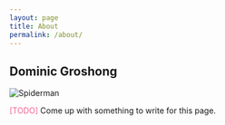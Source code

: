 ```yaml
---
layout: page
title: About
permalink: /about/
---
```


Dominic Groshong
-----

![Spiderman](https://i0.kym-cdn.com/entries/icons/mobile/000/023/397/C-658VsXoAo3ovC.jpg)

<span style="color: #F06291;">[TODO]</span> Come up with something to write for this page.
